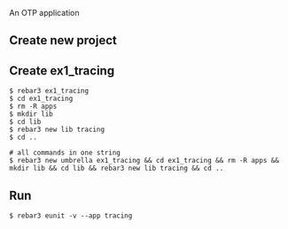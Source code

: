 An OTP application

Create new project
----	
Create ex1_tracing
----	
	$ rebar3 ex1_tracing
	$ cd ex1_tracing
	$ rm -R apps
	$ mkdir lib
	$ cd lib
	$ rebar3 new lib tracing
	$ cd ..
	
	# all commands in one string
	$ rebar3 new umbrella ex1_tracing && cd ex1_tracing && rm -R apps && mkdir lib && cd lib && rebar3 new lib tracing && cd ..

Run
-----
	$ rebar3 eunit -v --app tracing
